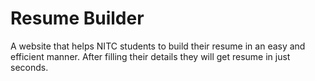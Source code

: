 # Resume Builder
A website that helps NITC students to build their resume in an easy and efficient manner. After filling their details they will get resume in just seconds.
